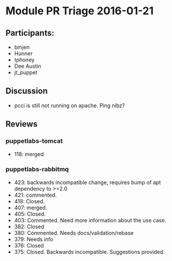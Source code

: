 # Module PR Triage 2016-01-21
## Participants:
* bmjen
* Hunner
* tphoney
* Dee Austin
* jt_puppet

## Discussion
* pcci is still not running on apache. Ping nibz?

## Reviews
### puppetlabs-tomcat
* 118: merged

### puppetlabs-rabbitmq
* 423: backwards incompatible change, requires bump of apt dependency to >=2.0
* 421: commented. 
* 418: Closed.
* 407: merged.
* 405: Closed.
* 403: Commented. Need more information about the use case.
* 382: Closed
* 380: Commented. Needs docs/validation/rebase
* 379: Needs info
* 376: Closed
* 375: Closed. Backwards incompatible. Suggestions provided.

